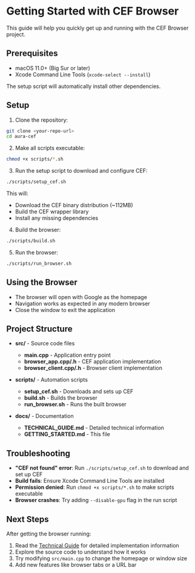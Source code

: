 # Getting Started with CEF Browser

This guide will help you quickly get up and running with the CEF Browser project.

## Prerequisites

- macOS 11.0+ (Big Sur or later)
- Xcode Command Line Tools (`xcode-select --install`)

The setup script will automatically install other dependencies.

## Setup

1. Clone the repository:
```bash
git clone <your-repo-url>
cd aura-cef
```

2. Make all scripts executable:
```bash
chmod +x scripts/*.sh
```

3. Run the setup script to download and configure CEF:
```bash
./scripts/setup_cef.sh
```
This will:
- Download the CEF binary distribution (~112MB)
- Build the CEF wrapper library
- Install any missing dependencies

4. Build the browser:
```bash
./scripts/build.sh
```

5. Run the browser:
```bash
./scripts/run_browser.sh
```

## Using the Browser

- The browser will open with Google as the homepage
- Navigation works as expected in any modern browser
- Close the window to exit the application

## Project Structure

- **src/** - Source code files
  - **main.cpp** - Application entry point
  - **browser_app.cpp/.h** - CEF application implementation
  - **browser_client.cpp/.h** - Browser client implementation

- **scripts/** - Automation scripts
  - **setup_cef.sh** - Downloads and sets up CEF
  - **build.sh** - Builds the browser
  - **run_browser.sh** - Runs the built browser

- **docs/** - Documentation
  - **TECHNICAL_GUIDE.md** - Detailed technical information
  - **GETTING_STARTED.md** - This file

## Troubleshooting

- **"CEF not found" error**: Run `./scripts/setup_cef.sh` to download and set up CEF
- **Build fails**: Ensure Xcode Command Line Tools are installed
- **Permission denied**: Run `chmod +x scripts/*.sh` to make scripts executable
- **Browser crashes**: Try adding `--disable-gpu` flag in the run script

## Next Steps

After getting the browser running:

1. Read the [Technical Guide](TECHNICAL_GUIDE.md) for detailed implementation information
2. Explore the source code to understand how it works
3. Try modifying `src/main.cpp` to change the homepage or window size
4. Add new features like browser tabs or a URL bar
